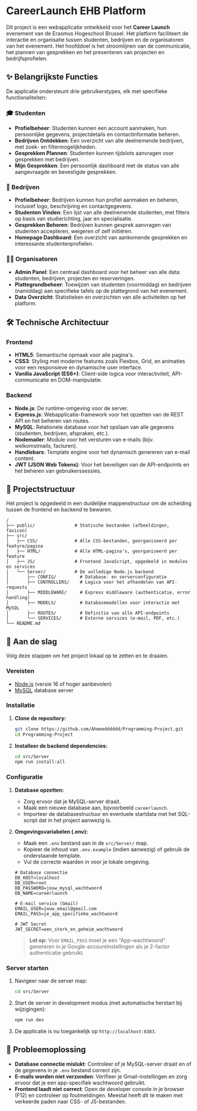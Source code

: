 # CareerLaunch EHB Platform

Dit project is een webapplicatie ontwikkeld voor het **Career Launch** evenement van de Erasmus Hogeschool Brussel. Het platform faciliteert de interactie en organisatie tussen studenten, bedrijven en de organisatoren van het evenement. Het hoofddoel is het stroomlijnen van de communicatie, het plannen van gesprekken en het presenteren van projecten en bedrijfsprofielen.

## ✨ Belangrijkste Functies

De applicatie ondersteunt drie gebruikerstypes, elk met specifieke functionaliteiten:

### 🎓 Studenten
- **Profielbeheer**: Studenten kunnen een account aanmaken, hun persoonlijke gegevens, projectdetails en contactinformatie beheren.
- **Bedrijven Ontdekken**: Een overzicht van alle deelnemende bedrijven, met zoek- en filtermogelijkheden.
- **Gesprekken Plannen**: Studenten kunnen tijdslots aanvragen voor gesprekken met bedrijven.
- **Mijn Gesprekken**: Een persoonlijk dashboard met de status van alle aangevraagde en bevestigde gesprekken.

### 🏢 Bedrijven
- **Profielbeheer**: Bedrijven kunnen hun profiel aanmaken en beheren, inclusief logo, beschrijving en contactgegevens.
- **Studenten Vinden**: Een lijst van alle deelnemende studenten, met filters op basis van studierichting, jaar en specialisatie.
- **Gesprekken Beheren**: Bedrijven kunnen gesprek aanvragen van studenten accepteren, weigeren of zelf initiëren.
- **Homepage Dashboard**: Een overzicht van aankomende gesprekken en interessante studentenprofielen.

### 🧑‍💼 Organisatoren
- **Admin Panel**: Een centraal dashboard voor het beheer van alle data: studenten, bedrijven, projecten en reserveringen.
- **Plattegrondbeheer**: Toewijzen van studenten (voormiddag) en bedrijven (namiddag) aan specifieke tafels op de plattegrond van het evenement.
- **Data Overzicht**: Statistieken en overzichten van alle activiteiten op het platform.

## 🛠️ Technische Architectuur

### Frontend
- **HTML5**: Semantische opmaak voor alle pagina's.
- **CSS3**: Styling met moderne features zoals Flexbox, Grid, en animaties voor een responsieve en dynamische user interface.
- **Vanilla JavaScript (ES6+)**: Client-side logica voor interactiviteit, API-communicatie en DOM-manipulatie.

### Backend
- **Node.js**: De runtime-omgeving voor de server.
- **Express.js**: Webapplicatie-framework voor het opzetten van de REST API en het beheren van routes.
- **MySQL**: Relationele database voor het opslaan van alle gegevens (studenten, bedrijven, afspraken, etc.).
- **Nodemailer**: Module voor het versturen van e-mails (bijv. welkomstmails, facturen).
- **Handlebars**: Template engine voor het dynamisch genereren van e-mail content.
- **JWT (JSON Web Tokens)**: Voor het beveiligen van de API-endpoints en het beheren van gebruikerssessies.

## 📂 Projectstructuur

Het project is opgedeeld in een duidelijke mappenstructuur om de scheiding tussen de frontend en backend te bewaren.

```
/
├── public/               # Statische bestanden (afbeeldingen, favicon)
├── src/
│   ├── CSS/              # Alle CSS-bestanden, georganiseerd per feature/pagina
│   ├── HTML/             # Alle HTML-pagina's, georganiseerd per feature
│   ├── JS/               # Frontend JavaScript, opgedeeld in modules en services
│   └── Server/           # De volledige Node.js backend
│       ├── CONFIG/         # Database- en serverconfiguratie
│       ├── CONTROLLERS/    # Logica voor het afhandelen van API-requests
│       ├── MIDDLEWARE/     # Express middleware (authenticatie, error handling)
│       ├── MODELS/         # Databasemodellen voor interactie met MySQL
│       ├── ROUTES/         # Definitie van alle API-endpoints
│       └── SERVICES/       # Externe services (e-mail, PDF, etc.)
└── README.md
```

## 🚀 Aan de slag

Volg deze stappen om het project lokaal op te zetten en te draaien.

### Vereisten
- [Node.js](https://nodejs.org/) (versie 16 of hoger aanbevolen)
- [MySQL](https://www.mysql.com/) database server

### Installatie
1.  **Clone de repository:**
    ```bash
    git clone https://github.com/Ahmeedddddd/Programming-Project.git
    cd Programming-Project
    ```

2.  **Installeer de backend dependencies:**
    ```bash
    cd src/Server
    npm run install:all
    ```

### Configuratie
1.  **Database opzetten:**
    - Zorg ervoor dat je MySQL-server draait.
    - Maak een nieuwe database aan, bijvoorbeeld `careerlaunch`.
    - Importeer de databasestructuur en eventuele startdata met het SQL-script dat in het project aanwezig is.

2.  **Omgevingsvariabelen (.env):**
    - Maak een `.env` bestand aan in de `src/Server/` map.
    - Kopieer de inhoud van `.env.example` (indien aanwezig) of gebruik de onderstaande template.
    - Vul de correcte waarden in voor je lokale omgeving.
    ```env
    # Database connectie
    DB_HOST=localhost
    DB_USER=root
    DB_PASSWORD=jouw_mysql_wachtwoord
    DB_NAME=careerlaunch

    # E-mail service (Gmail)
    EMAIL_USER=jouw_email@gmail.com
    EMAIL_PASS=je_app_specifieke_wachtwoord

    # JWT Secret
    JWT_SECRET=een_sterk_en_geheim_wachtwoord
    ```
    > **Let op:** Voor `EMAIL_PASS` moet je een "App-wachtwoord" genereren in je Google-accountinstellingen als je 2-factor authenticatie gebruikt.

### Server starten
1.  Navigeer naar de server map:
    ```bash
    cd src/Server
    ```
2.  Start de server in development modus (met automatische herstart bij wijzigingen):
    ```bash
    npm run dev
    ```
3.  De applicatie is nu toegankelijk op `http://localhost:8383`.

## 🐛 Probleemoplossing
- **Database connectie mislukt**: Controleer of je MySQL-server draait en of de gegevens in je `.env` bestand correct zijn.
- **E-mails worden niet verzonden**: Verifieer je Gmail-instellingen en zorg ervoor dat je een app-specifiek wachtwoord gebruikt.
- **Frontend laadt niet correct**: Open de developer console in je browser (F12) en controleer op foutmeldingen. Meestal heeft dit te maken met verkeerde paden naar CSS- of JS-bestanden.
